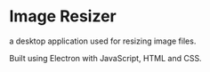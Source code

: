 # Image Resizer

a desktop application used for resizing image files.

Built using Electron with JavaScript, HTML and CSS.
